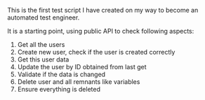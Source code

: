 This is the first test script I have created on my way to become an automated test engineer. 

It is a starting point, using public API to check following aspects:

1. Get all the users
2. Create new user, check if the user is created correctly
3. Get this user data
4. Update the user by ID obtained from last get
5. Validate if the data is changed
6. Delete user and all remnants like variables
7. Ensure everything is deleted

